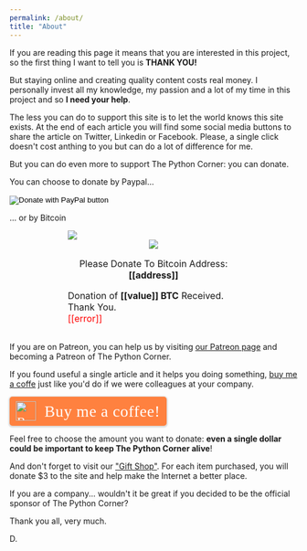 ```yaml
---
permalink: /about/
title: "About"
---
```

If you are reading this page it means that you are interested in this project, so the first thing I want to tell you is **THANK YOU!**

But staying online and creating quality content costs real money. I personally invest all my knowledge, my passion and a lot of my time in this project and so **I need your help**.

The less you can do to support this site is to let the world knows this site exists.
At the end of each article you will find some social media buttons to share the article on Twitter, Linkedin or Facebook. Please, a single click doesn't cost anthing to you but can do a lot of difference for me.

But you can do even more to support The Python Corner: you can donate.

You can choose to donate by Paypal...

<form action="https://www.paypal.com/cgi-bin/webscr" method="post" target="_top">
<input type="hidden" name="cmd" value="_s-xclick" />
<input type="hidden" name="hosted_button_id" value="LKPW96LW7MZZ4" />
<input type="image" src="https://www.paypalobjects.com/en_US/i/btn/btn_donateCC_LG.gif" border="0" name="submit" title="PayPal - The safer, easier way to pay online!" alt="Donate with PayPal button" />
<img alt="" border="0" src="https://www.paypal.com/en_US/i/scr/pixel.gif" width="1" height="1" />
</form>

... or by Bitcoin

<div style="font-size:16px;margin:0 auto;width:300px" class="blockchain-btn" data-address="15zommQc52pu1bD95n9s31uskeAWDGhYzA" data-shared="false">
  <div class="blockchain stage-begin">
      <img src="https://blockchain.info/Resources/buttons/donate_64.png"/>
  </div>
  <div class="blockchain stage-loading" style="text-align:center">
      <img src="https://blockchain.info/Resources/loading-large.gif"/>
  </div>
  <div class="blockchain stage-ready">
      <p align="center">Please Donate To Bitcoin Address: <b>[[address]]</b></p>
      <p align="center" class="qr-code"></p>
  </div>
  <div class="blockchain stage-paid">
      Donation of <b>[[value]] BTC</b> Received. Thank You.
  </div>
  <div class="blockchain stage-error">
      <font color="red">[[error]]</font>
  </div>
</div>
<br>

If you are on Patreon, you can help us by visiting [our Patreon page](https://www.patreon.com/thepythoncorner) and becoming a Patreon of The Python Corner.

If you found useful a single article and it helps you doing something, [buy me a coffe](https://www.buymeacoffee.com/dXjDHmt) just like you'd do if we were colleagues at your company.

<style>.bmc-button img{height: 34px !important;width: 35px !important;margin-bottom: 1px !important;box-shadow: none !important;border: none !important;vertical-align: middle !important;}.bmc-button{padding: 7px 10px 7px 10px !important;line-height: 35px !important;height:51px !important;min-width:217px !important;text-decoration: none !important;display:inline-flex !important;color:#FFFFFF !important;background-color:#FF813F !important;border-radius: 5px !important;border: 1px solid transparent !important;padding: 7px 10px 7px 10px !important;font-size: 22px !important;letter-spacing: 0.6px !important;box-shadow: 0px 1px 2px rgba(190, 190, 190, 0.5) !important;-webkit-box-shadow: 0px 1px 2px 2px rgba(190, 190, 190, 0.5) !important;margin: 0 auto !important;font-family:'Cookie', cursive !important;-webkit-box-sizing: border-box !important;box-sizing: border-box !important;-o-transition: 0.3s all linear !important;-webkit-transition: 0.3s all linear !important;-moz-transition: 0.3s all linear !important;-ms-transition: 0.3s all linear !important;transition: 0.3s all linear !important;}.bmc-button:hover, .bmc-button:active, .bmc-button:focus {-webkit-box-shadow: 0px 1px 2px 2px rgba(190, 190, 190, 0.5) !important;text-decoration: none !important;box-shadow: 0px 1px 2px 2px rgba(190, 190, 190, 0.5) !important;opacity: 0.85 !important;color:#FFFFFF !important;}</style><link href="https://fonts.googleapis.com/css?family=Cookie" rel="stylesheet"><a class="bmc-button" target="_blank" href="https://www.buymeacoffee.com/dXjDHmt"><img src="https://cdn.buymeacoffee.com/buttons/bmc-new-btn-logo.svg" alt="Buy me a coffee!"><span style="margin-left:15px;font-size:28px !important;">Buy me a coffee!</span></a>

Feel free to choose the amount you want to donate: **even a single dollar could be important to keep The Python Corner alive**!

And don't forget to visit our ["Gift Shop"](https://shop.spreadshirt.com/the-python-corner/). For each item purchased, you will donate $3 to the site and help make the Internet a better place.

If you are a company... wouldn't it be great if you decided to be the official sponsor of The Python Corner? 

Thank you all, very much.

D.
